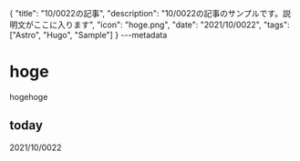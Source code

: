 {
  "title": "10/0022の記事",
  "description": "10/0022の記事のサンプルです。説明文がここに入ります",
  "icon": "hoge.png",
  "date": "2021/10/0022",
  "tags": ["Astro", "Hugo", "Sample"]
}
---metadata

# hoge
hogehoge

## today
2021/10/0022